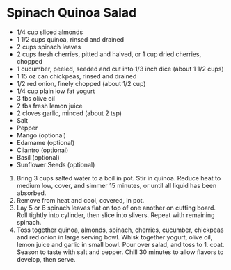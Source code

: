 # Spinach Quinoa Salad

* 1/4 cup sliced almonds
* 1 1/2 cups quinoa, rinsed and drained
* 2 cups spinach leaves
* 2 cups fresh cherries, pitted and halved, or 1 cup dried cherries, chopped
* 1 cucumber, peeled, seeded and cut into 1/3 inch dice (about 1 1/2 cups)
* 1 15 oz can chickpeas, rinsed and drained
* 1/2 red onion, finely chopped (about 1/2 cup)
* 1/4 cup plain low fat yogurt
* 3 tbs olive oil
* 2 tbs fresh lemon juice
* 2 cloves garlic, minced (about 2 tsp)
* Salt
* Pepper
* Mango (optional)
* Edamame (optional)
* Cilantro (optional)
* Basil (optional)
* Sunflower Seeds (optional)


1. Bring 3 cups salted water to a boil in pot. Stir in quinoa. Reduce heat to medium low, cover, and simmer 15 minutes, or until all liquid has been absorbed.
1. Remove from heat and cool, covered, in pot.
1. Lay 5 or 6 spinach leaves flat on top of one another on cutting board. Roll tightly into cylinder, then slice into slivers. Repeat with remaining spinach.
1. Toss together quinoa, almonds, spinach, cherries, cucumber, chickpeas and red onion in large serving bowl. Whisk together yogurt, olive oil, lemon juice and garlic in small bowl. Pour over salad, and toss to 1. coat. Season to taste with salt and pepper. Chill 30 minutes to allow flavors to develop, then serve.
